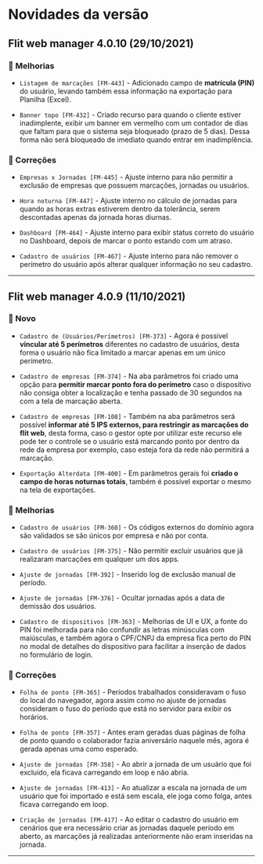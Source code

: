 # Novidades da versão

## Flit web manager 4.0.10 (29/10/2021)
 
 
### 🌟 Melhorias
 
-  `Listagem de marcações [FM-443]` - Adicionado campo de **matrícula (PIN)** do usuário, levando também essa informação na exportação para Planilha (Excel).
 
-  `Banner topo [FM-432]` - Criado recurso para quando o cliente estiver inadimplente, exibir um banner em vermelho com um contador de dias que faltam para que o sistema seja bloqueado (prazo de 5 dias). Dessa forma não será bloqueado de imediato quando entrar em inadimplência.
 
 
### 🔧 Correções
 
-  `Empresas x Jornadas [FM-445]` - Ajuste interno para não permitir a exclusão de empresas que possuem marcações, jornadas ou usuários.
 
-  `Hora noturna [FM-447]` -  Ajuste interno no cálculo de jornadas para quando as horas extras estiverem dentro da tolerância, serem descontadas apenas da jornada horas diurnas.
 
-  `Dashboard [FM-464]`  - Ajuste interno para exibir status correto do usuário no Dashboard, depois de marcar o ponto estando com um atraso.
 
-  `Cadastro de usuários [FM-467]` - Ajuste interno para não remover o perímetro do usuário após alterar qualquer informação no seu cadastro.
 
---

## Flit web manager 4.0.9 (11/10/2021)

### 🚀 Novo

-  `Cadastro de (Usuários/Perímetros) [FM-373]` - Agora é possível **vincular até 5 perímetros** diferentes no cadastro de usuários, desta forma o usuário não fica  limitado a marcar apenas em um único perímetro.

-  `Cadastro de empresas [FM-374]` - Na aba parâmetros foi criado uma opção para **permitir marcar ponto fora do perímetro** caso o dispositivo não consiga obter a localização e tenha passado de 30 segundos na com a tela de marcação aberta.

-  `Cadastro de empresas [FM-108]` - Também na aba parâmetros será possível **informar até 5 IPS externos, para restringir as marcações do flit web**, desta forma, caso o gestor opte por utilizar este recurso ele pode ter o controle se o usuário está marcando ponto por dentro da rede da empresa por exemplo, caso esteja fora da rede não permitirá a marcação.

-  `Exportação Alterdata [FM-400]` - Em parâmetros gerais foi **criado o campo de horas noturnas totais**, também é possível exportar o mesmo na tela de exportações.

### 🌟 Melhorias

-  `Cadastro de usuários [FM-360]` - Os códigos externos do domínio agora são validados se são únicos por empresa e não por conta.

-  `Cadastro de usuários [FM-375]` - Não permitir excluir usuários que já realizaram marcações em qualquer um dos apps.

-  `Ajuste de jornadas [FM-392]` - Inserido log de exclusão manual de período.

-  `Ajuste de jornadas [FM-376]` - Ocultar jornadas após a data de demissão dos usuários.

-  `Cadastro de dispositivos [FM-363]` - Melhorias de UI e UX, a fonte do PIN foi melhorada para não confundir as letras minúsculas com maiúsculas, e também agora o CPF/CNPJ da empresa fica perto do PIN no modal de detalhes do dispositivo para facilitar a inserção de dados no formulário de login.

### 🔧 Correções

-  `Folha de ponto [FM-365]` - Períodos trabalhados consideravam o fuso do local do navegador, agora assim como no ajuste de jornadas consideram o fuso do período que está no servidor para exibir os horários.

-  `Folha de ponto [FM-357]` - Antes eram geradas duas páginas de folha de ponto quando o colaborador fazia aniversário naquele mês, agora é gerada apenas uma como esperado.

-  `Ajuste de jornadas [FM-358]` - Ao abrir a jornada de um usuário que foi excluído, ela ficava carregando em loop e não abria.

-  `Ajuste de jornadas [FM-413]` - Ao atualizar a escala na jornada de um usuário que foi importado e está sem escala, ele joga como folga, antes ficava carregando em loop.

-  `Criação de jornadas [FM-417]` - Ao editar o cadastro do usuário em cenários que era necessário criar as jornadas daquele período em aberto, as marcações já realizadas anteriormente não eram inseridas na jornada.

---